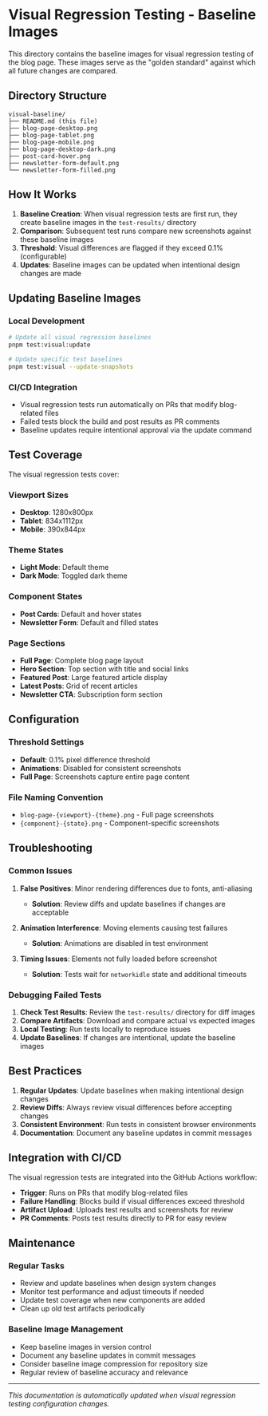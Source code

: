 # Visual Regression Testing - Baseline Images

This directory contains the baseline images for visual regression testing of the blog page. These images serve as the "golden standard" against which all future changes are compared.

## Directory Structure

```
visual-baseline/
├── README.md (this file)
├── blog-page-desktop.png
├── blog-page-tablet.png
├── blog-page-mobile.png
├── blog-page-desktop-dark.png
├── post-card-hover.png
├── newsletter-form-default.png
└── newsletter-form-filled.png
```

## How It Works

1. **Baseline Creation**: When visual regression tests are first run, they create baseline images in the `test-results/` directory
2. **Comparison**: Subsequent test runs compare new screenshots against these baseline images
3. **Threshold**: Visual differences are flagged if they exceed 0.1% (configurable)
4. **Updates**: Baseline images can be updated when intentional design changes are made

## Updating Baseline Images

### Local Development
```bash
# Update all visual regression baselines
pnpm test:visual:update

# Update specific test baselines
pnpm test:visual --update-snapshots
```

### CI/CD Integration
- Visual regression tests run automatically on PRs that modify blog-related files
- Failed tests block the build and post results as PR comments
- Baseline updates require intentional approval via the update command

## Test Coverage

The visual regression tests cover:

### Viewport Sizes
- **Desktop**: 1280x800px
- **Tablet**: 834x1112px  
- **Mobile**: 390x844px

### Theme States
- **Light Mode**: Default theme
- **Dark Mode**: Toggled dark theme

### Component States
- **Post Cards**: Default and hover states
- **Newsletter Form**: Default and filled states

### Page Sections
- **Full Page**: Complete blog page layout
- **Hero Section**: Top section with title and social links
- **Featured Post**: Large featured article display
- **Latest Posts**: Grid of recent articles
- **Newsletter CTA**: Subscription form section

## Configuration

### Threshold Settings
- **Default**: 0.1% pixel difference threshold
- **Animations**: Disabled for consistent screenshots
- **Full Page**: Screenshots capture entire page content

### File Naming Convention
- `blog-page-{viewport}-{theme}.png` - Full page screenshots
- `{component}-{state}.png` - Component-specific screenshots

## Troubleshooting

### Common Issues

1. **False Positives**: Minor rendering differences due to fonts, anti-aliasing
   - **Solution**: Review diffs and update baselines if changes are acceptable

2. **Animation Interference**: Moving elements causing test failures
   - **Solution**: Animations are disabled in test environment

3. **Timing Issues**: Elements not fully loaded before screenshot
   - **Solution**: Tests wait for `networkidle` state and additional timeouts

### Debugging Failed Tests

1. **Check Test Results**: Review the `test-results/` directory for diff images
2. **Compare Artifacts**: Download and compare actual vs expected images
3. **Local Testing**: Run tests locally to reproduce issues
4. **Update Baselines**: If changes are intentional, update the baseline images

## Best Practices

1. **Regular Updates**: Update baselines when making intentional design changes
2. **Review Diffs**: Always review visual differences before accepting changes
3. **Consistent Environment**: Run tests in consistent browser environments
4. **Documentation**: Document any baseline updates in commit messages

## Integration with CI/CD

The visual regression tests are integrated into the GitHub Actions workflow:

- **Trigger**: Runs on PRs that modify blog-related files
- **Failure Handling**: Blocks build if visual differences exceed threshold
- **Artifact Upload**: Uploads test results and screenshots for review
- **PR Comments**: Posts test results directly to PR for easy review

## Maintenance

### Regular Tasks
- Review and update baselines when design system changes
- Monitor test performance and adjust timeouts if needed
- Update test coverage when new components are added
- Clean up old test artifacts periodically

### Baseline Image Management
- Keep baseline images in version control
- Document any baseline updates in commit messages
- Consider baseline image compression for repository size
- Regular review of baseline accuracy and relevance

---

*This documentation is automatically updated when visual regression testing configuration changes.*